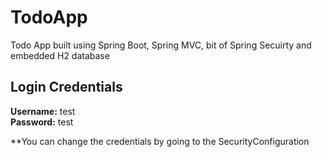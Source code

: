 # TodoApp
Todo App built using Spring Boot, Spring MVC, bit of Spring Secuirty and embedded H2 database

## Login Credentials
**Username:** test
<br>
**Password:** test

**You can change the credentials by going to the SecurityConfiguration
